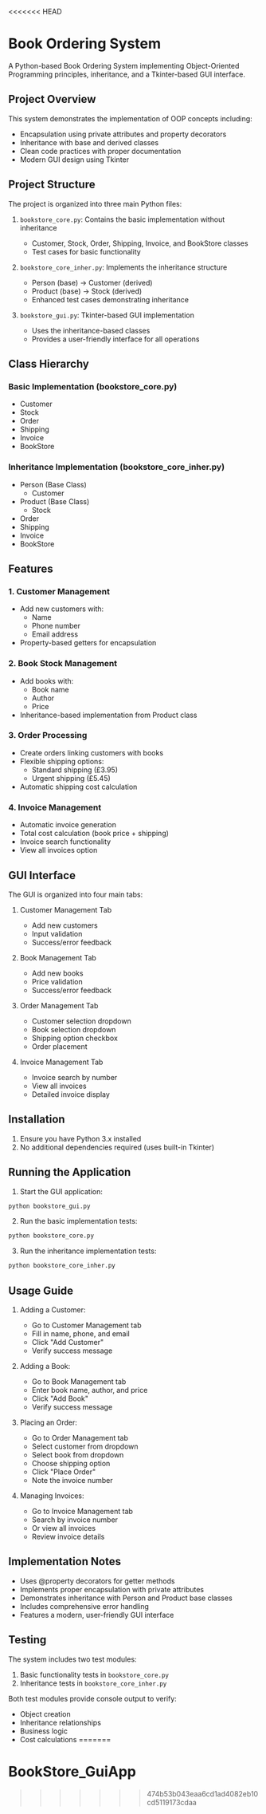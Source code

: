 <<<<<<< HEAD
# Book Ordering System

A Python-based Book Ordering System implementing Object-Oriented Programming principles, inheritance, and a Tkinter-based GUI interface.

## Project Overview

This system demonstrates the implementation of OOP concepts including:
- Encapsulation using private attributes and property decorators
- Inheritance with base and derived classes
- Clean code practices with proper documentation
- Modern GUI design using Tkinter

## Project Structure

The project is organized into three main Python files:

1. `bookstore_core.py`: Contains the basic implementation without inheritance
   - Customer, Stock, Order, Shipping, Invoice, and BookStore classes
   - Test cases for basic functionality

2. `bookstore_core_inher.py`: Implements the inheritance structure
   - Person (base) → Customer (derived)
   - Product (base) → Stock (derived)
   - Enhanced test cases demonstrating inheritance

3. `bookstore_gui.py`: Tkinter-based GUI implementation
   - Uses the inheritance-based classes
   - Provides a user-friendly interface for all operations

## Class Hierarchy

### Basic Implementation (bookstore_core.py)
- Customer
- Stock
- Order
- Shipping
- Invoice
- BookStore

### Inheritance Implementation (bookstore_core_inher.py)
- Person (Base Class)
  - Customer
- Product (Base Class)
  - Stock
- Order
- Shipping
- Invoice
- BookStore

## Features

### 1. Customer Management
- Add new customers with:
  - Name
  - Phone number
  - Email address
- Property-based getters for encapsulation

### 2. Book Stock Management
- Add books with:
  - Book name
  - Author
  - Price
- Inheritance-based implementation from Product class

### 3. Order Processing
- Create orders linking customers with books
- Flexible shipping options:
  - Standard shipping (£3.95)
  - Urgent shipping (£5.45)
- Automatic shipping cost calculation

### 4. Invoice Management
- Automatic invoice generation
- Total cost calculation (book price + shipping)
- Invoice search functionality
- View all invoices option

## GUI Interface

The GUI is organized into four main tabs:

1. Customer Management Tab
   - Add new customers
   - Input validation
   - Success/error feedback

2. Book Management Tab
   - Add new books
   - Price validation
   - Success/error feedback

3. Order Management Tab
   - Customer selection dropdown
   - Book selection dropdown
   - Shipping option checkbox
   - Order placement

4. Invoice Management Tab
   - Invoice search by number
   - View all invoices
   - Detailed invoice display

## Installation

1. Ensure you have Python 3.x installed
2. No additional dependencies required (uses built-in Tkinter)

## Running the Application

1. Start the GUI application:
```bash
python bookstore_gui.py
```

2. Run the basic implementation tests:
```bash
python bookstore_core.py
```

3. Run the inheritance implementation tests:
```bash
python bookstore_core_inher.py
```

## Usage Guide

1. Adding a Customer:
   - Go to Customer Management tab
   - Fill in name, phone, and email
   - Click "Add Customer"
   - Verify success message

2. Adding a Book:
   - Go to Book Management tab
   - Enter book name, author, and price
   - Click "Add Book"
   - Verify success message

3. Placing an Order:
   - Go to Order Management tab
   - Select customer from dropdown
   - Select book from dropdown
   - Choose shipping option
   - Click "Place Order"
   - Note the invoice number

4. Managing Invoices:
   - Go to Invoice Management tab
   - Search by invoice number
   - Or view all invoices
   - Review invoice details

## Implementation Notes

- Uses @property decorators for getter methods
- Implements proper encapsulation with private attributes
- Demonstrates inheritance with Person and Product base classes
- Includes comprehensive error handling
- Features a modern, user-friendly GUI interface

## Testing

The system includes two test modules:
1. Basic functionality tests in `bookstore_core.py`
2. Inheritance tests in `bookstore_core_inher.py`

Both test modules provide console output to verify:
- Object creation
- Inheritance relationships
- Business logic
- Cost calculations 
=======
# BookStore_GuiApp
>>>>>>> 474b53b043eaa6cd1ad4082eb10cd5119173cdaa
